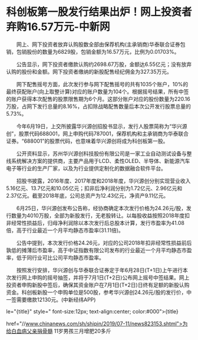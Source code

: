 # 科创板第一股发行结果出炉！网上投资者弃购16.57万元-中新网

　　网上、网下投资者放弃认购股数全部由保荐机构(主承销商)华泰联合证券包销，包销股份的数量为6829股，包销金额为16.57万元，比例为0.01703%。

　　公告显示，网下投资者缴款认购约2698.67万股，金额达6.55亿元；没有放弃认购的股份和金额。网下投资者缴纳的新股配售经纪佣金为327.35万元。

　　网下配售摇号方面，此次发行参与网下配售摇号的共有1035个账户，10%的最终获配账户(向上取整计算)对应的账户数量为104个。根据摇号结果，所有中签的账户获得本次配售的股票限售期为6个月。这部分账户对应的股份数量为220.16万股，占网下发行总量的8.16%，占扣除战略配售数量后本次公开发行股票总量的5.73%。

　　今年6月19日，上交所披露华兴源创招股书显示，发行人股票简称为“华兴源创”，股票代码688001，网上申购代码787001，保荐机构和主承销商为华泰联合证券。“688001”的股票代码，也意味着华兴源创将成为科创板第一股。

　　公开资料显示，苏州华兴源创科技股份有限公司是一家工业自动测试设备与整线系统解决方案的提供商，主要产品用于LCD、柔性OLED、半导体、新能源汽车电子等行业的生产厂家，以及为行业提供定制化的数据融合软件平台。

　　招股书披露，2016年度、2017年度和2018年度，华兴源创分别实现营业收入5.16亿元、13.7亿元和10.05亿元；扣非后净利润分别为1.72亿元、2.96亿元和2.37亿元。截至2018年底，公司总资产为12.43亿元，净资产9.11亿元。

　　6月25日，华兴源创发布公告称，经协商确定本次发行价格为24.26元/股，发行数量为4010万股，全部为新股发行，无老股转让。以每股收益按照2018年度扣非经常性损益后，归母净利润除以本次发行后总股本计算，发行市盈率为41.08倍，高于行业最近一个月平均静态市盈率(31.11倍)。

　　公告中提到，本次发行价格24.26元，对应的公司2018年扣非经常性损益前后孰低的摊薄后市盈率，高于中证指数有限公司发布的行业最近一个月平均静态市盈率，低于同行业可比公司平均静态市盈率。

　　按照发行安排，华兴源创与华泰联合证券定于年6月28日(T+1日)上午进行本次发行网上申购的摇号抽签，并将于7月1日(T+2日)公布网上摇号中签结果。网上投资者申购新股中签后，确保其资金账户在7月1日(T+2日)日终有足额的新股认购资金。科创板新股一个申购单位是500股，参考华兴源创24.26元/股的发行价，中一签需要缴款12130元。(中新经纬APP)

le="{title}" style=" font-size:12px; text-align:center; color:#000">{title}

href="//www.chinanews.com/sh/shipin/2019/07-11/news823153.shtml">为给白血病父亲捐骨髓 11岁男孩三月增肥20多斤
